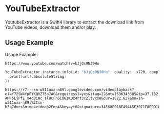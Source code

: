 # YouTubeExtractor
YoutubeExtractor is a Swift4 library to extract the download link from YouTube videos, download them and/or play.


## Usage Example

Usage Example:

```
https://www.youtube.com/watch?v=bJjQs9NJ0Ho
```

```swift
YouTubeExtractor.instance.info(id: "bJjQs9NJ0Ho", quality: .x720, completion: { url in                    
  print(url?.absoluteString)
})
```

```
https://r7---sn-w511uxa-n89l.googlevideo.com/videoplayback?ei=Y72SW4fpFYKQVZ75o7AG&requiressl=yes&itag=22&mt=1536343305&ip=37.132.187.47&ratebypass=yes&lmt=1509506162723984&sparams=dur%2Cei%2Cid%2Cinitcwndbps%2Cip%2Cipbits%2Citag%2Clmt%2Cmime%2Cmm%2Cmn%2Cms%2Cmv%2Cpl%2Cratebypass%2Crequiressl%2Csource%2Cexpire&expire=1536364995&ms=au%2Crdu&initcwndbps=895000&ipbits=0&pl=24&mv=m&mm=31%2C29&fvip=3&source=youtube&c=WEB&id=o-AMF5LjPfE_X4qBiWc_al8CFnGIO6IKUz4nt3cZltvxxW&dur=1822.627&mn=sn-w511uxa-n89l%2Csn-h5q7dnez&mime=video%2Fmp4&key=yt6&signature=3A560F018E494A5E3071F8E9D185382A47929B7E.1BCFD20911A0B06C73CD6DEFF75C492A8C07BD5D
```
